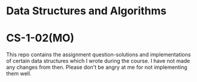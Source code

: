 # Data Structures and Algorithms
# CS-1-02(MO)

This repo contains the assignment question-solutions and implementations of certain data structures which I wrote during the course. I have not made any changes from then.
 Please don't be angry at me for not implementing them well.
